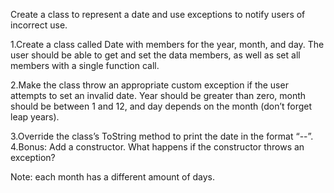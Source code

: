 Create a class to represent a date and use exceptions to notify users of incorrect use.

  1.Create a class called Date with members for the year, month, and day. The user should be able to get and set the data members, as well as set all members with a single function call.

  2.Make the class throw an appropriate custom exception if the user attempts to set an invalid date. Year should be greater than zero, month should be between 1 and 12, and day depends on the month (don’t forget leap years).
  
  3.Override the class’s ToString method to print the date in the format “<Year>-<Month>-<Day>”.
  4.Bonus: Add a constructor. What happens if the constructor throws an exception? 

  Note: each month has a different amount of days.